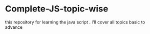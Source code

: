 # Complete-JS-topic-wise
this repository for learning the java script . I'll cover all topics basic to advance
